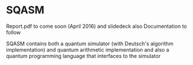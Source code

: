 # SQASM
Report.pdf to come soon (April 2016) and slidedeck also
Documentation to follow

SQASM contains both a quantum simulator (with Deutsch's algorithm implementation) and quantum arithmetic implementation and also a quantum programming language that interfaces to the simulator
